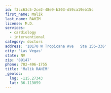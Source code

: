 ```yaml
---
id: f3cc63c5-2ce2-48e9-b303-d59ca19eb15c
first_name: Malik
last_name: RAHIM
license: M.D.
services:
  - cardiology
  - interventional
category: doctors
address: '10170 W Tropicana Ave   Ste 156-336'
city: 'Las Vegas'
state: NV
zip: '89147'
phone: 702-496-1755
title: 'Malik RAHIM'
_geoloc:
  lng: -115.27343
  lat: 36.113059
---
```

